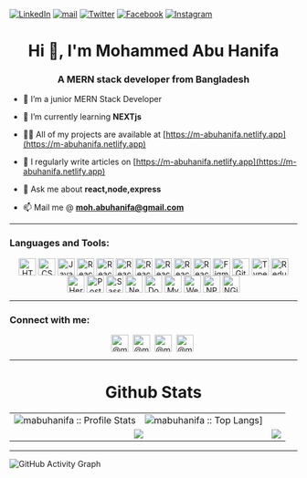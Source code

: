 [![LinkedIn][linkedin-shield]][linkedin-url]
[![mail][mail-shield]][mail-url]
[![Twitter][twitter-shield]][twitter-url]
[![Facebook][facebook-shield]][facebook-url]
[![Instagram][instagram-shield]][instagram-url]

<h1 align="center">Hi 👋, I'm Mohammed Abu Hanifa</h1>
<h3 align="center">A MERN stack developer from Bangladesh</h3>

- 👀 I’m a junior MERN Stack Developer

- 🌱 I’m currently learning **NEXTjs**

- 👨‍💻 All of my projects are available at [https://m-abuhanifa.netlify.app](https://m-abuhanifa.netlify.app)

- 📝 I regularly write articles on [https://m-abuhanifa.netlify.app](https://m-abuhanifa.netlify.app)

- 💬 Ask me about **react,node,express**

- 📫 Mail me @ **moh.abuhanifa@gmail.com**

---

<h3 align="left">Languages and Tools:</h3>
<div align="center">
<!-- ------------------HTML--------------- -->
<img align="center" src="https://www.svgrepo.com/show/373669/html.svg" alt="HTML" height="30" width="30" />
<!-- ------------------CSS--------------- -->
<img align="center" src="https://www.svgrepo.com/show/373535/css.svg" alt="CSS" height="30" width="30" />
<!-- ------------------JavaScript--------------- -->
<img align="center" src="https://www.svgrepo.com/show/355081/js.svg" alt="JavaScript" height="30" width="30" />
<!-- ------------------React--------------- -->
<img align="center" src="https://www.svgrepo.com/show/354259/react.svg" alt="React" height="30" width="30" />
<!-- ------------------Node--------------- -->
<img align="center" src="https://www.svgrepo.com/show/355140/node.svg" alt="React" height="30" width="30" />
<!-- ------------------Express--------------- -->
<img align="center" src="https://i.ibb.co/VqC33vm/Opera-Snapshot-2022-11-18-231315-expressjs-com.png" alt="React" height="30" width="30" />
<!-- ------------------MONGODB--------------- -->
<img align="center" src="https://www.svgrepo.com/show/373845/mongo.svg" alt="React" height="30" width="30" />
<!-- ------------------Bootstrap--------------- -->
<img align="center" src="https://uxwing.com/wp-content/themes/uxwing/download/brands-and-social-media/bootstrap-5-logo-icon.svg" alt="React" height="30" width="30" />
<!-- ------------------Tailwind--------------- -->
<img align="center" src="https://www.svgrepo.com/show/354431/tailwindcss-icon.svg" alt="React" height="30" width="30" />
<!-- ------------------FireBase--------------- -->
<img align="center" src="https://www.svgrepo.com/show/353735/firebase.svg" alt="React" height="30" width="30" />
<!-- ------------------Figma--------------- -->
<img align="center" src="https://www.svgrepo.com/show/353733/figma.svg" alt="Figma" height="30" width="30" />
<!-- ------------------Git--------------- -->
<img align="center" src="https://www.svgrepo.com/show/353782/git-icon.svg" alt="Git" height="30" width="30" />

<!-- ------------------TypeScript--------------- -->
<img align="center" src="https://www.svgrepo.com/show/303600/typescript-logo.svg" alt="TypeScript" height="30" width="30" />
<!-- ----------------Redux----------------- -->
<img align="center" src="https://www.svgrepo.com/show/354274/redux.svg" alt="Redux" height="30" width="30" />
<!-- ------------------Heroku--------------- -->
<img align="center" src="https://www.svgrepo.com/show/349404/heroku.svg" alt="Heroku" height="30" width="30" />
<!-- ------------------Postman--------------- -->
<img align="center" src="https://www.svgrepo.com/show/354202/postman-icon.svg" alt="Postman" height="30" width="30" />
<!-- ------------------Sass--------------- -->
<img align="center" src="https://www.svgrepo.com/show/354310/sass.svg" alt="Sass" height="30" width="30" />
<!-- ------------------Next Js--------------- -->
<img align="center" src="https://encrypted-tbn0.gstatic.com/images?q=tbn:ANd9GcR2Y0uHbCNCw05pPd9Kw9AA7I3kA4I6ZW1E5YeYaeB4Acz0W02-YJzEQiEt81w-3sFT2aE&usqp=CAU" alt="Next" height="30" width="30" />
<!-- ----------------Docker----------------- -->
<img align="center" src="https://www.svgrepo.com/show/349342/docker.svg" alt="Docker" height="30" width="30" />
<!-- ------------------MySQL--------------- -->
<img align="center" src="https://uxwing.com/wp-content/themes/uxwing/download/brands-and-social-media/mysql-icon.svg" alt="MySQL" height="30" width="30" />
<!-- ------------------Webpack--------------- -->
<img align="center" src="https://www.svgrepo.com/show/354552/webpack.svg" alt="Webpack" height="30" width="30" />
<!-- ------------------NPM--------------- -->
<img align="center" src="https://www.svgrepo.com/show/373933/npm.svg" alt="NPM" height="30" width="30" />
<!-- ------------------NGiNX--------------- -->
<img align="center" src="https://www.svgrepo.com/show/303554/nginx-logo.svg" alt="NGiNX" height="30" width="30" />
</div>

---

<h3 align="left">Connect with me:</h3>
<div align="center">
<a href="https://www.linkedin.com/in/mohammed-abuhanifa-4611b515b/" target="blank"><img align="center" src="https://www.svgrepo.com/show/157006/linkedin.svg" alt="@mohabuhanifa" height="30" width="30" /></a>&nbsp;
<a href="https://twitter.com/@mohabuhanifa" target="blank"><img align="center" src="https://raw.githubusercontent.com/rahuldkjain/github-profile-readme-generator/master/src/images/icons/Social/twitter.svg" alt="@mohabuhanifa" height="30" width="30" /></a>&nbsp;
<a href="https://facebook.com/shourov.hanifa" target="blank"><img align="center" src="https://www.svgrepo.com/show/111203/facebook.svg" alt="@mohabuhanifa" height="30" width="30" /></a>&nbsp;
<a href="https://www.instagram.com/shourovahmd" target="blank"><img align="center" src="https://www.svgrepo.com/show/157806/instagram.svg" alt="@mohabuhanifa" height="30" width="30" /></a>&nbsp;
</div>
<!---
mabuhanifa/mabuhanifa is a ✨ special ✨ repository because its `README.md` (this file) appears on your GitHub profile.
You can click the Preview link to take a look at your changes.
--->
<!-- MARKDOWN LINKS & IMAGES -->

---

<p align="center">
   <table>
   <h1 align="center">Github Stats</h1>
       <tr>
       <td><img alt="mabuhanifa :: Profile Stats" src="https://github-readme-stats.vercel.app/api?username=mabuhanifa&theme=black-white&amp;show_icons=true&amp;count_private=true&amp;hide_border=true" /></td>
       <td><img alt="mabuhanifa :: Top Langs]" src="https://github-readme-stats.vercel.app/api/top-langs/?username=mabuhanifa&langs_count=14&theme=black-white&layout=compact&hide=html"> </td>
     </tr>
     <tr>
        <td colspan="2" align="center"><img  align="center" src="https://github-readme-streak-stats.herokuapp.com?user=mabuhanifa&theme=black-white&hide_border=true"></td>
        <td colspan="2" align="center"><img  align="center" src="https://github-readme-streak-stats.herokuapp.com?user=mabuhanifa&theme=black-white&hide_border=true"></td>
     </tr>
   </table>
</p>

---

<!-- [<img src='https://cdn.jsdelivr.net/npm/simple-icons@3.0.1/icons/github.svg' alt='github' height='40'>](https://github.com/mabuhanifa)

[![Top Langs](https://github-readme-stats.vercel.app/api/top-langs/?username=mabuhanifa)](https://github.com/anuraghazra/github-readme-stats)

![GitHub stats](https://github-readme-stats.vercel.app/api?username=mabuhanifa&show_icons=true) -->

![GitHub Activity Graph](https://activity-graph.herokuapp.com/graph?username=mabuhanifa)

<!-- ![GitHub metrics](https://metrics.lecoq.io/mabuhanifa)

![GitHub streak stats](https://github-readme-streak-stats.herokuapp.com/?user=mabuhanifa) -->

[facebook-url]: https://facebook.com/shourov.hanifa
[facebook-shield]: https://img.shields.io/badge/-Facebook-black.svg?style=flat-square&logo=facebook&color=555&logoColor=white
[linkedin-shield]: https://img.shields.io/badge/-LinkedIn-black.svg?style=flat-square&logo=linkedin&colorB=555
[linkedin-url]: https://www.linkedin.com/in/mohammed-abuhanifa-4611b515b/
[mail-shield]: https://img.shields.io/badge/%F0%9F%93%A7%20Email-moh.abuhanifa@gmail.com-lightgray
[mail-url]: mailto:moh.abuhanifa@gmail.com
[instagram-shield]: https://img.shields.io/badge/-Instagram-black.svg?style=flat-square&logo=instagram&color=555&logoColor=white
[instagram-url]: https://www.instagram.com/shourovahmd/
[twitter-url]: https://twitter.com/mohabuhanifa
[twitter-shield]: https://img.shields.io/badge/-Twitter-black.svg?style=flat-square&logo=twitter&colorB=555
